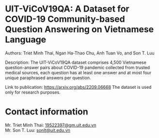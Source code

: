 # UIT-ViCoV19QA: A Dataset for COVID-19 Community-based Question Answering on Vietnamese Language
Authors: Triet Minh Thai, Ngan Ha-Thao Chu, Anh Tuan Vo, and Son T. Luu  

Description: The UIT-ViCoV19QA dataset comprises 4,500 Vietnamese question-answer pairs about COVID-19 pandemic collected from trusted medical sources, each question has at least one answer and at most four unique paraphrased answers per question.

Link to publication: https://arxiv.org/abs/2209.06668
The dataset is used only for research purposes.    

# Contact information  
Mr. Triet Minh Thai:  19522397@gm.uit.edu.vn   
Mr. Son T. Luu: sonlt@uit.edu.vn    
